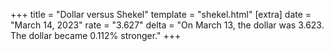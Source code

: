 +++
title = "Dollar versus Shekel"
template = "shekel.html"
[extra]
date = "March 14, 2023"
rate = "3.627"
delta = "On March 13, the dollar was 3.623. The dollar became 0.112% stronger."
+++
